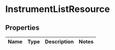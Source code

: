 
# InstrumentListResource

## Properties
Name | Type | Description | Notes
------------ | ------------- | ------------- | -------------




